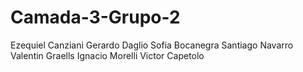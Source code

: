 # Camada-3-Grupo-2
Ezequiel Canziani
Gerardo Daglio
Sofia Bocanegra
Santiago Navarro
Valentin Graells
Ignacio Morelli
Victor Capetolo
